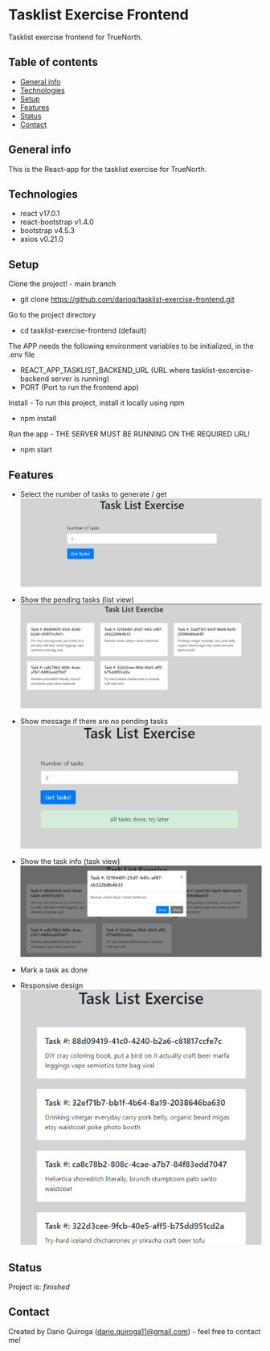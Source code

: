 # Tasklist Exercise Frontend
Tasklist exercise frontend for TrueNorth.

## Table of contents
* [General info](#general-info)
* [Technologies](#technologies)
* [Setup](#setup)
* [Features](#features)
* [Status](#status)
* [Contact](#contact)

## General info
This is the React-app for the tasklist exercise for TrueNorth.

## Technologies
* react v17.0.1
* react-bootstrap v1.4.0
* bootstrap v4.5.3
* axios v0.21.0

## Setup
Clone the project! - main branch
* git clone https://github.com/darioq/tasklist-exercise-frontend.git

Go to the project directory
* cd tasklist-exercise-frontend (default)

The APP needs the following environment variables to be initialized, in the .env file

* REACT_APP_TASKLIST_BACKEND_URL (URL where tasklist-excercise-backend server is running)
* PORT (Port to run the frontend app)

Install - To run this project, install it locally using npm
* npm install

Run the app - THE SERVER MUST BE RUNNING ON THE REQUIRED URL!

* npm start

## Features
* Select the number of tasks to generate / get <br />
![Alt text](./documentation/images/input.png?raw=true "Select Number of Tasks")

* Show the pending tasks (list view) <br />
![Alt text](./documentation/images/list-view.png?raw=true "List View")

* Show message if there are no pending tasks <br />
![Alt text](./documentation/images/no-pending-tasks.jpg?raw=true "No Pending Tasks")

* Show the task info (task view) <br />
![Alt text](./documentation/images/task-view.png?raw=true "Task View")

* Mark a task as done <br />

* Responsive design <br />
![Alt text](./documentation/images/responsive.png?raw=true "Responsive")


## Status
Project is: _finished_

## Contact
Created by Dario Quiroga (dario.quiroga11@gmail.com) - feel free to contact me!
